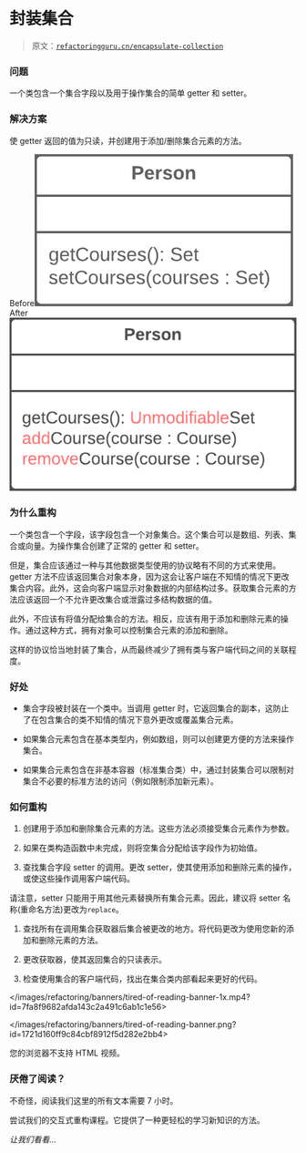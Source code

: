 # 封装集合

> 原文：[`refactoringguru.cn/encapsulate-collection`](https://refactoringguru.cn/encapsulate-collection)

### 问题

一个类包含一个集合字段以及用于操作集合的简单 getter 和 setter。

### 解决方案

使 getter 返回的值为只读，并创建用于添加/删除集合元素的方法。

Before![封装集合 - 之前](img/d61c9af4590593edec45f293fecc0885.png)After![封装集合 - 之后](img/72ab1dc242723ae23322fc28d823464e.png)

### 为什么重构

一个类包含一个字段，该字段包含一个对象集合。这个集合可以是数组、列表、集合或向量。为操作集合创建了正常的 getter 和 setter。

但是，集合应该通过一种与其他数据类型使用的协议略有不同的方式来使用。getter 方法不应该返回集合对象本身，因为这会让客户端在不知情的情况下更改集合内容。此外，这会向客户端显示对象数据的内部结构过多。获取集合元素的方法应该返回一个不允许更改集合或泄露过多结构数据的值。

此外，不应该有将值分配给集合的方法。相反，应该有用于添加和删除元素的操作。通过这种方式，拥有对象可以控制集合元素的添加和删除。

这样的协议恰当地封装了集合，从而最终减少了拥有类与客户端代码之间的关联程度。

### 好处

+   集合字段被封装在一个类中。当调用 getter 时，它返回集合的副本，这防止了在包含集合的类不知情的情况下意外更改或覆盖集合元素。

+   如果集合元素包含在基本类型内，例如数组，则可以创建更方便的方法来操作集合。

+   如果集合元素包含在非基本容器（标准集合类）中，通过封装集合可以限制对集合不必要的标准方法的访问（例如限制添加新元素）。

### 如何重构

1.  创建用于添加和删除集合元素的方法。这些方法必须接受集合元素作为参数。

1.  如果在类构造函数中未完成，则将空集合分配给该字段作为初始值。

1.  查找集合字段 setter 的调用。更改 setter，使其使用添加和删除元素的操作，或使这些操作调用客户端代码。

请注意，setter 只能用于用其他元素替换所有集合元素。因此，建议将 setter 名称(重命名方法)更改为`replace`。

1.  查找所有在调用集合获取器后集合被更改的地方。将代码更改为使用您新的添加和删除元素的方法。

1.  更改获取器，使其返回集合的只读表示。

1.  检查使用集合的客户端代码，找出在集合类内部看起来更好的代码。

</images/refactoring/banners/tired-of-reading-banner-1x.mp4?id=7fa8f9682afda143c2a491c6ab1c1e56>

</images/refactoring/banners/tired-of-reading-banner.png?id=1721d160ff9c84cbf8912f5d282e2bb4>

您的浏览器不支持 HTML 视频。

### 厌倦了阅读？

不奇怪，阅读我们这里的所有文本需要 7 小时。

尝试我们的交互式重构课程。它提供了一种更轻松的学习新知识的方法。

*让我们看看…*
